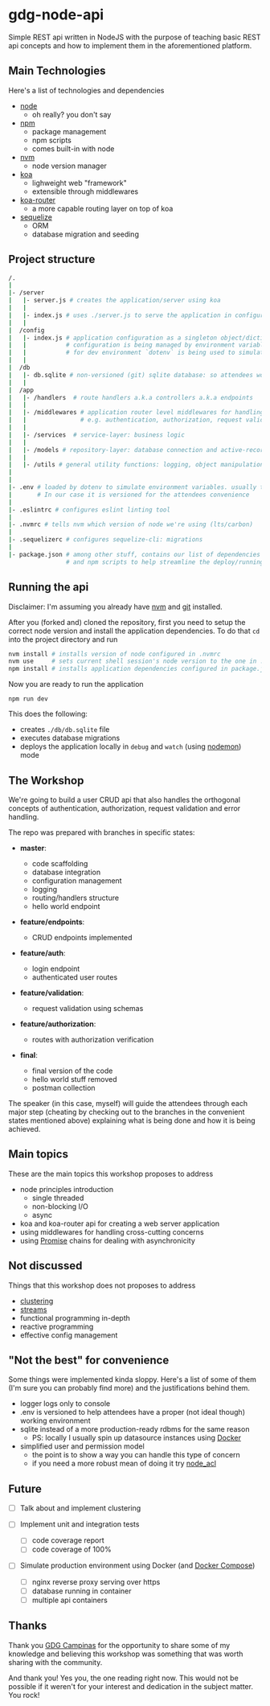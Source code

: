 # gdg-node-api

Simple REST api written in NodeJS with the purpose of teaching basic REST api concepts and how to implement them in the aforementioned platform.

## Main Technologies
Here's a list of technologies and dependencies

- [node](https://nodejs.org/en/)
  - oh really? you don't say
- [npm](https://www.npmjs.com/)
  - package management
  - npm scripts
  - comes built-in with node
- [nvm](https://github.com/creationix/nvm)
  - node version manager
- [koa](http://koajs.com/)
  - lighweight web "framework"
  - extensible through middlewares
- [koa-router](https://github.com/alexmingoia/koa-router)
  - a more capable routing layer on top of koa
- [sequelize](http://docs.sequelizejs.com/)
  - ORM
  - database migration and seeding

## Project structure

```sh
/.
|
|- /server
|   |- server.js # creates the application/server using koa
|   |
|   |- index.js # uses ./server.js to serve the application in configured port: is the entrypoint/main file of the application
|   |
|  /config
|   |- index.js # application configuration as a singleton object/dictionary
|   |           # configuration is being managed by environment variables and exposed by the config object
|   |           # for dev environment `dotenv` is being used to simulate environment variables
|   |
|  /db   
|   |- db.sqlite # non-versioned (git) sqlite database: so attendees won't have to spin up a rdbms instance
|   |
|  /app
|   |- /handlers  # route handlers a.k.a controllers a.k.a endpoints
|   |
|   |- /middlewares # application router level middlewares for handling cross-cutting concerns
|   |               # e.g. authentication, authorization, request validation, error handling
|   |
|   |- /services  # service-layer: business logic
|   |
|   |- /models # repository-layer: database connection and active-record style models
|   |
|   |- /utils # general utility functions: logging, object manipulation, etc
|   
|
|- .env # loaded by dotenv to simulate environment variables. usually this is a non-versioned file.
|       # In our case it is versioned for the attendees convenience
|
|- .eslintrc # configures eslint linting tool
|
|- .nvmrc # tells nvm which version of node we're using (lts/carbon)
|
|- .sequelizerc # configures sequelize-cli: migrations
|
|- package.json # among other stuff, contains our list of dependencies and their respective versions (for npm)
                # and npm scripts to help streamline the deploy/running process
```

## Running the api
Disclaimer: I'm assuming you already have [nvm](https://github.com/creationix/nvm) and [git](https://git-scm.com/) installed.

After you (forked and) cloned the repository, first you need to setup the correct node version and install the application dependencies.
To do that `cd` into the project directory and run

```sh
nvm install # installs version of node configured in .nvmrc
nvm use     # sets current shell session's node version to the one in .nvmrc
npm install # installs application dependencies configured in package.json
```

Now you are ready to run the application

```
npm run dev
```

This does the following:
- creates `./db/db.sqlite` file
- executes database migrations
- deploys the application locally in `debug` and `watch` (using [nodemon](https://nodemon.io/)) mode


## The Workshop
We're going to build a user CRUD api that also handles the orthogonal concepts of authentication, authorization, request validation and error handling.

The repo was prepared with branches in specific states:

- **master**:
  - code scaffolding
  - database integration
  - configuration management
  - logging
  - routing/handlers structure
  - hello world endpoint

- **feature/endpoints**:
  - CRUD endpoints implemented

- **feature/auth**:
  - login endpoint
  - authenticated user routes

- **feature/validation**:
  - request validation using schemas

- **feature/authorization**:
  - routes with authorization verification

- **final**:
  - final version of the code
  - hello world stuff removed
  - postman collection

The speaker (in this case, myself) will guide the attendees through each major step (cheating by checking out to the branches in the convenient states mentioned above) explaining what is being done and how it is being achieved.

## Main topics
These are the main topics this workshop proposes to address

- node principles introduction
  - single threaded
  - non-blocking I/O
  - async
- koa and koa-router api for creating a web server application
- using middlewares for handling cross-cutting concerns
- using [Promise](https://developer.mozilla.org/en-US/docs/Web/JavaScript/Guide/Using_promises) chains for dealing with asynchronicity

## Not discussed
Things that this workshop does not proposes to address

- [clustering](https://nodejs.org/api/cluster.html#cluster_cluster)
- [streams](https://nodejs.org/api/stream.html)
- functional programming in-depth
- reactive programming
- effective config management

## "Not the best" for convenience
Some things were implemented kinda sloppy.
Here's a list of some of them (I'm sure you can probably find more) and the justifications behind them.

- logger logs only to console
- .env is versioned to help attendees have a proper (not ideal though) working environment
- sqlite instead of a more production-ready rdbms for the same reason
  - PS: locally I usually spin up datasource instances using [Docker](https://www.docker.com/)
- simplified user and permission model
  - the point is to show a way you can handle this type of concern
  - if you need a more robust mean of doing it try [node_acl](https://github.com/OptimalBits/node_acl)

## Future
- [ ] Talk about and implement clustering

- [ ] Implement unit and integration tests
  - [ ] code coverage report
  - [ ] code coverage of 100%

- [ ] Simulate production environment using Docker (and [Docker Compose](https://docs.docker.com/compose/))
  - [ ] nginx reverse proxy serving over https
  - [ ] database running in container
  - [ ] multiple api containers

## Thanks
Thank you [GDG Campinas](https://www.facebook.com/gdgcampinas/) for the opportunity to share some of my knowledge and believing this workshop was something that was worth sharing with the community.

And thank you! Yes you, the one reading right now. This would not be possible if it weren't for your interest and dedication in the subject matter. You rock!
